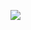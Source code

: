 <a href="https://codeclimate.com/github/Qaed4/Brain-Games/maintainability"><img src="https://api.codeclimate.com/v1/badges/677b44f46e79d90144ad/maintainability" /></a>

